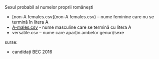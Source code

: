Sexul probabil al numelor proprii românești

- [non-A females.csv](non-A females.csv)  – nume feminine care nu se termină în litera A
- [A-males.csv](A-males.csv)  - nume masculine care se termină cu litera A
- versatile.csv – nume care aparțin ambelor genuri/sexe

surse: 
- candidați BEC 2016